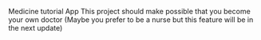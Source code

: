 Medicine tutorial App
This project should make possible that you become your own doctor
(Maybe you prefer to be a nurse but this feature will be in the next update) 